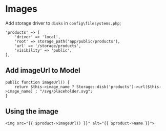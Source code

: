 # Images

Add storage driver to `disks` in `config\filesystems.php`;

    'products' => [
        'driver' => 'local',
        'root' => storage_path('app/public/products'),
        'url' => '/storage/products',
        'visibility' => 'public',
    ],

## Add imageUrl to Model

    public function imageUrl() {
        return $this->image_name ? Storage::disk('products')->url($this->image_name) : "/svg/placeholder.svg";
    }

## Using the image

    <img src="{{ $product->imageUrl() }}" alt="{{ $product->name }}">
